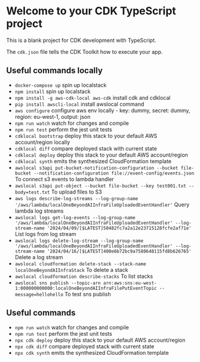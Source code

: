 # Welcome to your CDK TypeScript project

This is a blank project for CDK development with TypeScript.

The `cdk.json` file tells the CDK Toolkit how to execute your app.

## Useful commands locally

* `docker-compose up`    spin up localstack
* `npm install`    spin up localstack
* `npm install -g aws-cdk-local aws-cdk`    install cdk and cdklocal
* `pip install awscli-local`    install awslocal command
* `aws configure`    configure aws env locally - key: dummy, secret: dummy, region: eu-west-1, output: json
* `npm run watch`    watch for changes and compile
* `npm run test`     perform the jest unit tests
* `cdklocal bootstrap`  deploy this stack to your default AWS account/region locally
* `cdklocal diff`    compare deployed stack with current state
* `cdklocal deploy`  deploy this stack to your default AWS account/region
* `cdklocal synth`   emits the synthesized CloudFormation template
* `awslocal s3api put-bucket-notification-configuration --bucket file-bucket --notification-configuration file://event-config/events.json`    To connect s3 events to lambda handler
* `awslocal s3api put-object --bucket file-bucket --key test001.txt --body=test.txt`    To upload files to S3
* `aws logs describe-log-streams --log-group-name '/aws/lambda/localOneBeyondAIInfraFileUploadedEventHandler'`    Query lambda log streams
* `awslocal logs get-log-events --log-group-name '/aws/lambda/localOneBeyondAIInfraFileUploadedEventHandler' --log-stream-name '2024/04/09/[$LATEST]50482fc7a2a12e23715128fcfe2af71e'`    List logs from log stream
* `awslocal logs delete-log-stream --log-group-name '/aws/lambda/localOneBeyondAIInfraFileUploadedEventHandler' --log-stream-name '2024/04/16/[$LATEST]400e6b72bc9a7580648115fd8b626765'`    Delete a log stream
* `awslocal cloudformation delete-stack --stack-name localOneBeyondAIInfraStack` To delete a stack
* `awslocal cloudformation describe-stacks` To list stacks
* `awslocal sns publish --topic-arn arn:aws:sns:eu-west-1:000000000000:localOneBeyondAIInfraFilePutEventTopic --message=hellohello` To test sns publish

## Useful commands
* `npm run watch`   watch for changes and compile
* `npm run test`    perform the jest unit tests
* `npx cdk deploy`  deploy this stack to your default AWS account/region
* `npx cdk diff`    compare deployed stack with current state
* `npx cdk synth`   emits the synthesized CloudFormation template
